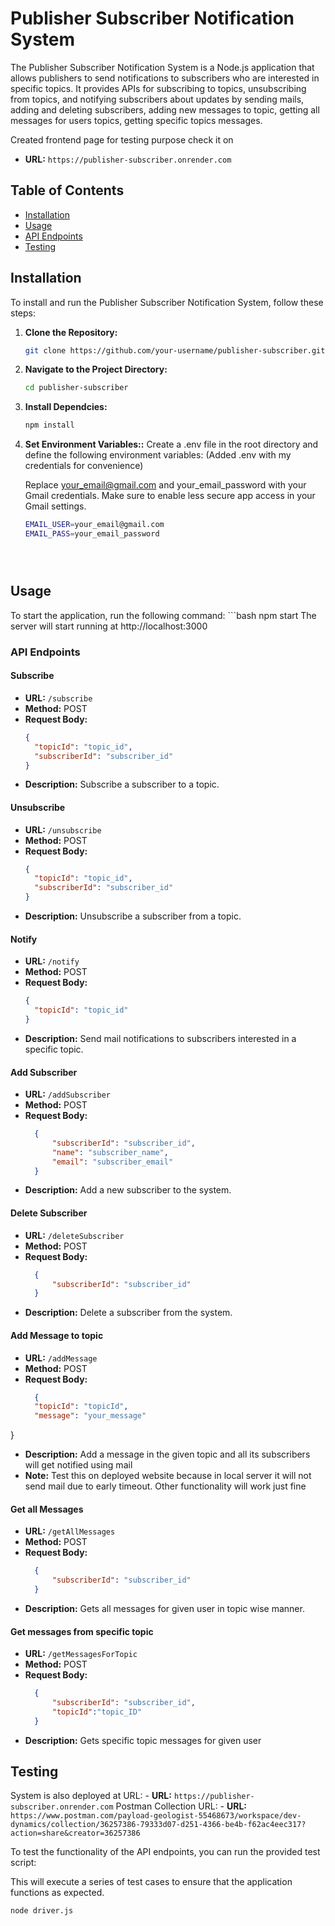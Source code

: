 # Publisher Subscriber Notification System

The Publisher Subscriber Notification System is a Node.js application that allows publishers to send notifications to subscribers who are interested in specific topics. It provides APIs for subscribing to topics, unsubscribing from topics, and notifying subscribers about updates by sending mails, adding and deleting subscribers, adding new messages to topic, getting all messages for users topics, getting specific topics messages.


Created frontend page for testing purpose check it on 
- **URL:** `https://publisher-subscriber.onrender.com`

## Table of Contents

- [Installation](#installation)
- [Usage](#usage)
- [API Endpoints](#api-endpoints)
- [Testing](#testing)

## Installation

To install and run the Publisher Subscriber Notification System, follow these steps:

1. **Clone the Repository:**

   ```bash
   git clone https://github.com/your-username/publisher-subscriber.git


2. **Navigate to the Project Directory:**

   ```bash
   cd publisher-subscriber

3. **Install Dependcies:**

   ```bash
   npm install

3. **Set Environment Variables::**
    Create a .env file in the root directory and define the following environment variables: (Added .env with my credentials for convenience)

    Replace your_email@gmail.com and your_email_password with your Gmail credentials. Make sure to enable less secure app access in your Gmail settings.
    ```bash
    EMAIL_USER=your_email@gmail.com
    EMAIL_PASS=your_email_password





## Usage
To start the application, run the following command:
    ```bash
    npm start
The server will start running at http://localhost:3000

### API Endpoints

#### Subscribe

- **URL:** `/subscribe`
- **Method:** POST
- **Request Body:**
  ```json
  {
    "topicId": "topic_id",
    "subscriberId": "subscriber_id"
  }
- **Description:** Subscribe a subscriber to a topic.

#### Unsubscribe

- **URL:** `/unsubscribe`
- **Method:** POST
- **Request Body:**
  ```json
  {
    "topicId": "topic_id",
    "subscriberId": "subscriber_id"
  }
- **Description:** Unsubscribe a subscriber from a topic.


#### Notify

- **URL:** `/notify`
- **Method:** POST
- **Request Body:**
  ```json
  {
    "topicId": "topic_id"
  }
- **Description:** Send mail notifications to subscribers interested in a specific topic.


#### Add Subscriber

- **URL:** `/addSubscriber`
- **Method:** POST
- **Request Body:**
  ```json
    {
        "subscriberId": "subscriber_id",
        "name": "subscriber_name",
        "email": "subscriber_email"
    }
- **Description:** Add a new subscriber to the system.
 
#### Delete Subscriber

- **URL:** `/deleteSubscriber`
- **Method:** POST
- **Request Body:**
  ```json
    {
        "subscriberId": "subscriber_id"
    }
- **Description:** Delete a subscriber from the system.

#### Add Message to topic

- **URL:** `/addMessage`
- **Method:** POST
- **Request Body:**
  ```json
    {
    "topicId": "topicId",
    "message": "your_message"
}
- **Description:** Add a message in the given topic and all its subscribers will get notified using mail
- **Note:** Test this on deployed website because in local server it will not send mail due to early timeout. Other functionality will work just fine


#### Get all Messages

- **URL:** `/getAllMessages`
- **Method:** POST
- **Request Body:**
  ```json
    {
        "subscriberId": "subscriber_id"
    }
- **Description:** Gets all messages for given user in topic wise manner.

#### Get messages from specific topic

- **URL:** `/getMessagesForTopic`
- **Method:** POST
- **Request Body:**
  ```json
    {
        "subscriberId": "subscriber_id",
        "topicId":"topic_ID"
    }
- **Description:** Gets specific topic messages for given user 
 
 

## Testing

System is also deployed at URL: - **URL:** `https://publisher-subscriber.onrender.com`
Postman Collection URL: - **URL:** `https://www.postman.com/payload-geologist-55468673/workspace/dev-dynamics/collection/36257386-79333d07-d251-4366-be4b-f62ac4eec317?action=share&creator=36257386`

To test the functionality of the API endpoints, you can run the provided test script:

This will execute a series of test cases to ensure that the application functions as expected.

```bash
node driver.js